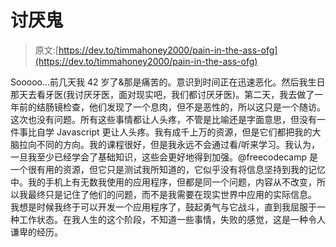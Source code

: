 # 讨厌鬼

> 原文:[https://dev.to/timmahoney2000/pain-in-the-ass-ofg](https://dev.to/timmahoney2000/pain-in-the-ass-ofg)

Sooooo...前几天我 42 岁了&那是痛苦的。意识到时间正在迅速恶化。然后我生日那天去看牙医(我讨厌牙医，面对现实吧，我们都讨厌牙医)。第二天，我去做了一年前的结肠镜检查，他们发现了一个息肉，但不是恶性的，所以这只是一个随访。这次也没有问题。所有这些事情都让人头疼，不管是比喻还是字面意思，但没有一件事比自学 Javascript 更让人头疼。我有成千上万的资源，但是它们都把我的大脑拉向不同的方向。我的课程很好，但是我永远不会通过看/听来学习。我认为，一旦我至少已经学会了基础知识，这些会更好地得到加强。@freecodecamp 是一个很有用的资源，但它只是测试我所知道的，它似乎没有将信息坚持到我的记忆中。我的手机上有无数我使用的应用程序，但都是同一个问题，内容从不改变，所以我最终只是记住了他们的问题，而不是我需要在现实世界中应用的实际信息。
我想是时候我终于可以开发一个应用程序了，鼓起勇气与它战斗，直到我屈服于一种工作状态。在我人生的这个阶段，不知道一些事情，失败的感觉，这是一种令人谦卑的经历。